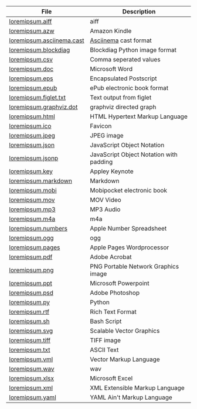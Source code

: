 | File | Description |
|------|-------------|
|[loremipsum.aiff](loremipsum.aiff)| aiff |
|[loremipsum.azw](loremipsum.azw)| Amazon Kindle |
|[loremipsum.asciinema.cast](loremipsum.asciinema.cast)| [Asciinema](https://asciinema.org) cast format |
|[loremipsum.blockdiag](loremipsum.blockdiag)| Blockdiag Python image format|
|[loremipsum.csv](loremipsum.csv)| Comma seperated values |
|[loremipsum.doc](loremipsum.doc)| Microsoft Word |
|[loremipsum.eps](loremipsum.eps)| Encapsulated Postscript |
|[loremipsum.epub](loremipsum.epub)| ePub electronic book format|
|[loremipsum.figlet.txt](loremipsum.figlet.txt)| Text output from figlet |
|[loremipsum.graphviz.dot](loremipsum.graphviz.dot)| graphviz directed graph |
|[loremipsum.html](loremipsum.html)| HTML Hypertext Markup Language |
|[loremipsum.ico](loremipsum.ico)| Favicon |
|[loremipsum.jpeg](loremipsum.jpeg)| JPEG image |
|[loremipsum.json](loremipsum.json)| JavaScript Object Notation|
|[loremipsum.jsonp](loremipsum.jsonp)|  JavaScript Object Notation with padding|
|[loremipsum.key](loremipsum.key)| Appley Keynote |
|[loremipsum.markdown](loremipsum.markdown)| Markdown |
|[loremipsum.mobi](loremipsum.mobi)| Mobipocket electronic book |
|[loremipsum.mov](loremipsum.mov)| MOV Video |
|[loremipsum.mp3](loremipsum.mp3)| MP3 Audio|
|[loremipsum.m4a](loremipsum.m4a)| m4a |
|[loremipsum.numbers](loremipsum.numbers)| Apple Number Spreadsheet |
|[loremipsum.ogg](loremipsum.ogg)| ogg |
|[loremipsum.pages](loremipsum.pages/)| Apple Pages Wordprocessor |
|[loremipsum.pdf](loremipsum.pdf)| Adobe Acrobat|
|[loremipsum.png](loremipsum.png)| PNG Portable Network Graphics image |
|[loremipsum.ppt](loremipsum.ppt)| Microsoft Powerpoint |
|[loremipsum.psd](loremipsum.psd)| Adobe Photoshop|
|[loremipsum.py](loremipsum.py)| Python |
|[loremipsum.rtf](loremipsum.rtf)| Rich Text Format |
|[loremipsum.sh](loremipsum.sh)| Bash Script |
|[loremipsum.svg](loremipsum.svg)| Scalable Vector Graphics|
|[loremipsum.tiff](loremipsum.tiff)| TIFF image |
|[loremipsum.txt](loremipsum.txt)| ASCII Text|
|[loremipsum.vml](loremipsum.vml)| Vector Markup Language|
|[loremipsum.wav](loremipsum.wav)| wav |
|[loremipsum.xlsx](loremipsum.xlsx)| Microsoft Excel |
|[loremipsum.xml](loremipsum.xml)| XML Extensible Markup Language |
|[loremipsum.yaml](loremipsum.yaml)| YAML Ain't Markup Language |
